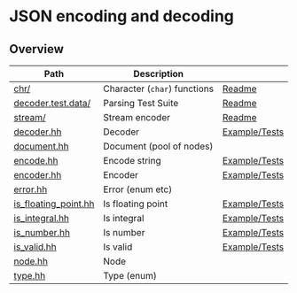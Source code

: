 # JSON encoding and decoding

## Overview

| Path                                           | Description                  |                                            |
| ---------------------------------------------- | ---------------------------- | ------------------------------------------ |
| [chr/](chr)                                    | Character (`char`) functions | [Readme](chr/README.md)                    |
| [decoder.test.data/](decoder.test.data)        | Parsing Test Suite           | [Readme](decoder.test.data/README.md)      |
| [stream/](stream)                              | Stream encoder               | [Readme](stream/README.md)                 |
| [decoder.hh](decoder.hh)                       | Decoder                      | [Example/Tests](decoder.test.cc)           |
| [document.hh](document.hh)                     | Document (pool of nodes)     |                                            |
| [encode.hh](encode.hh)                         | Encode string                | [Example/Tests](encode.test.cc)            |
| [encoder.hh](encoder.hh)                       | Encoder                      | [Example/Tests](encoder.test.cc)           |
| [error.hh](error.hh)                           | Error (enum etc)             |                                            |
| [is\_floating\_point.hh](is_floating_point.hh) | Is floating point            | [Example/Tests](is_floating_point.test.cc) |
| [is\_integral.hh](is_integral.hh)              | Is integral                  | [Example/Tests](is_integral.test.cc)       |
| [is\_number.hh](is_number.hh)                  | Is number                    | [Example/Tests](is_number.test.cc)         |
| [is\_valid.hh](is_valid.hh)                    | Is valid                     | [Example/Tests](is_valid.test.cc)          |
| [node.hh](node.hh)                             | Node                         |                                            |
| [type.hh](type.hh)                             | Type (enum)                  |                                            |
